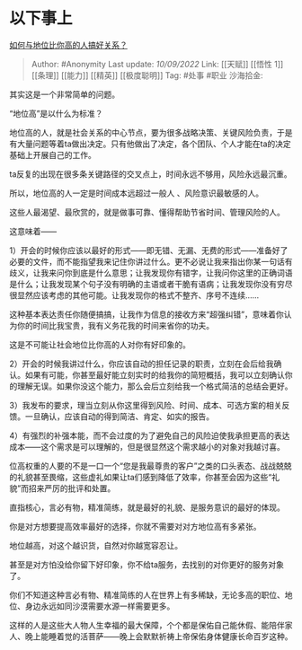 # 以下事上
[如何与地位比你高的人搞好关系？](https://www.zhihu.com/question/31507757/answer/2661540177)

> Author: #Anonymity
> Last update: *10/09/2022*
> Link: [[天赋]] [[悟性 1]] [[条理]] [[能力]] [[精英]] [[极度聪明]] 
> Tag: #处事 #职业
> 沙海拾金:

其实这是一个非常简单的问题。

“地位高”是以什么为标准？

地位高的人，就是社会关系的中心节点，要为很多战略决策、关键风险负责，于是有大量问题等着ta做出决定。只有他做出了决定，各个团队、个人才能在ta的决定基础上开展自己的工作。

ta反复的出现在很多条关键路径的交叉点上，时间永远不够用，风险永远最沉重。

所以，地位高的人一定是时间成本远超过一般人 、风险意识最敏感的人。

这些人最渴望、最欣赏的，就是做事可靠、懂得帮助节省时间、管理风险的人。

这意味着——

1）开会的时候你应该以最好的形式——即无错、无漏、无费的形式——准备好了必要的文件，而不能指望我来记住你讲过什么。更不必说让我来指出你某一句话有歧义，让我来问你到底是什么意思；让我发现你有错字，让我问你这里的正确词语是什么；让我发现某个句子没有明确的主语或者干脆有语病；让我发现你没有穷尽很显然应该考虑的其他可能。让我发现你的格式不整齐、序号不连续……

这种基本表达责任你随便搞搞，让我作为信息的接收方来“超强纠错”，意味着你认为你的时间比我宝贵，我有义务花我的时间来省你的功夫。

这是不可能让社会地位比你高的人对你有好印象的。

  

2）开会的时候我讲过什么，你应该自动的担任记录的职责，立刻在会后给我确认。如果有可能，你甚至最好能立刻实时的给我你的简短概括，我可以立刻确认你的理解无误。如果你没这个能力，那么会后立刻给我一个格式简洁的总结会更好。

3）我发布的要求，理当立刻从你这里得到风险、时间、成本、可选方案的相关反馈。一旦确认，应该自动的得到简洁、肯定、如实的报告。

4）有强烈的补强本能，而不会过度的为了避免自己的风险迫使我承担更高的表达成本——这个需求是可以理解的，但是很显然这个需求越小的对象对我越讨喜。

  

位高权重的人要的不是一口一个“您是我最尊贵的客户”之类的口头表态、战战兢兢的礼貌甚至畏缩，这些虚礼如果让ta们感到降低了效率，你甚至会因为这些“礼貌”而招来严厉的批评和处置。

直指核心，言必有物，精准简练，就是最好的礼貌、是服务意识的最好的体现。

你是对方想要提高效率最好的选择，你就不需要对对方地位高有多紧张。

地位越高，对这个越识货，自然对你越宽容忍让。

甚至是对方怕没给你留下好印象，你不给ta服务，去找别的对你更好的服务对象了。

你们不知道这种言必有物、精准简练的人在世界上有多稀缺，无论多高的职位、地位、身边永远如同沙漠需要水源一样需要更多。

这样的人是这些大人物人生幸福的最大保障，个个都是保佑自己能休假、能陪伴家人、晚上能睡着觉的活菩萨——晚上会默默祈祷上帝保佑身体健康长命百岁这种。